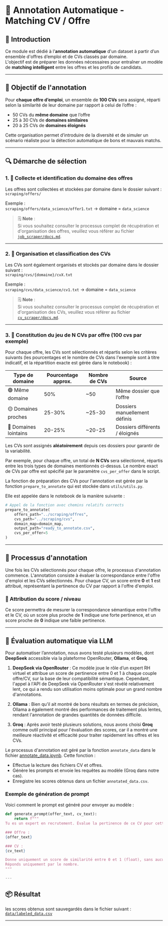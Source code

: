 # 🧠 Annotation Automatique - Matching CV / Offre

## 📝 Introduction

Ce module est dédié à l'**annotation automatique** d'un dataset à partir d’un ensemble d'offres d’emploi et de CVs classés par domaine.  
L'objectif est de préparer les données nécessaires pour entraîner un modèle de **matching intelligent** entre les offres et les profils de candidats.

---

## 🎯 Objectif de l'annotation

Pour **chaque offre d’emploi**, un ensemble de **100 CVs** sera assigné, réparti selon la similarité de leur domaine par rapport à celui de l’offre :

- 50 CVs du **même domaine** que l’offre
- 25 à 30 CVs de **domaines similaires**
- 20 à 25 CVs de **domaines éloignés**

Cette organisation permet d’introduire de la diversité et de simuler un scénario réaliste pour la détection automatique de bons et mauvais matchs.

---

## 🔍 Démarche de sélection


### 1. 🔎 Collecte et identification du domaine des offres

Les offres sont collectées et stockées par domaine dans le dossier suivant :  
`scraping/offers/`

Exemple :  
`scraping/offers/data_science/offer1.txt` → domaine = `data_science`

> 🗒️ **Note** :  
> Si vous souhaitez consulter le processus complet de récupération et d'organisation des offres, veuillez vous référer au fichier [`job_scraper/docs.md`](job_scraper/docs.md).

---

### 2. 📁 Organisation et classification des CVs

Les CVs sont également organisés et stockés par domaine dans le dossier suivant :  
`scraping/cvs/{domaine}/cvX.txt`

Exemple :  
`scraping/cvs/data_science/cv1.txt` → domaine = `data_science`

> 🗒️ **Note** :  
> Si vous souhaitez consulter le processus complet de récupération et d'organisation des CVs, veuillez vous référer au fichier [`cv_scraper/docs.md`](cv_scraper/docs.md).

---


### 3. 🎯 Constitution du jeu de N CVs par offre (100 cvs par exemple)
Pour chaque offre, les CVs sont sélectionnés et répartis selon les critères suivants (les pourcentages et le nombre de CVs dans l'exemple sont à titre indicatif, et la répartition exacte est gérée dans le notebook) :

| Type de domaine     | Pourcentage approx. | Nombre de CVs | Source                              |
|---------------------|----------------------|----------------|--------------------------------------|
| 🟢 Même domaine     | 50%                  | ~50            | Même dossier que l’offre             |
| 🟡 Domaines proches | 25-30%               | ~25-30         | Dossiers manuellement définis        |
| 🔴 Domaines lointains| 20-25%              | ~20-25         | Dossiers différents / éloignés       |

Les CVs sont assignés **aléatoirement** depuis ces dossiers pour garantir de la variabilité.

Par exemple, pour chaque offre, un total de **N CVs** sera sélectionné, répartis entre les trois types de domaines mentionnés ci-dessus. Le nombre exact de CVs par offre est spécifié par le paramètre `cvs_per_offer` dans le script.

La fonction de préparation des CVs pour l'annotation est gérée par la fonction `prepare_to_annotate` qui est stockée dans `utils/utils.py`. 

Elle est appelée dans le notebook de la manière suivante :

```python
# Appel de la fonction avec chemins relatifs corrects
prepare_to_annotate(
    offers_path="../scraping/offres",
    cvs_path="../scraping/cvs",
    domain_map=domain_map,
    output_path="ready_to_annotate.csv",
    cvs_per_offer=5
)
```
---
## 📝 Processus d'annotation

Une fois les CVs sélectionnés pour chaque offre, le processus d'annotation commence. L'annotation consiste à évaluer la correspondance entre l'offre d'emploi et les CVs sélectionnés. Pour chaque CV, un score entre **0** et **1** est attribué, représentant la pertinence du CV par rapport à l'offre d'emploi.

### 🎯 Attribution du score / niveau

Ce score permettra de mesurer la correspondance sémantique entre l'offre et le CV, où un score plus proche de **1** indique une forte pertinence, et un score proche de **0** indique une faible pertinence.



---
## 🤖 Évaluation automatique via LLM

Pour automatiser l’annotation, nous avons testé plusieurs modèles, dont **DeepSeek** accessible via la plateforme OpenRouter, **Ollama**, et **Groq**.

1. **DeepSeek via OpenRouter** : Ce modèle joue le rôle d’un expert RH virtuel et attribue un score de pertinence entre 0 et 1 à chaque couple offre/CV, sur la base de leur compatibilité sémantique. Cependant, l'appel à l'API de DeepSeek via OpenRouter s'est révélé relativement lent, ce qui a rendu son utilisation moins optimale pour un grand nombre d'annotations.

2. **Ollama** : Bien qu’il ait montré de bons résultats en termes de précision, Ollama a également montré des performances de traitement plus lentes, rendant l'annotation de grandes quantités de données difficile.

3. **Groq** : Après avoir testé plusieurs solutions, nous avons choisi **Groq** comme outil principal pour l'évaluation des scores, car il a montré une meilleure réactivité et efficacité pour traiter rapidement les offres et les CVs.

Le processus d'annotation est géré par la fonction `annotate_data` dans le fichier [annotate_data.ipynb](annotate_data.ipynb). Cette fonction :

- Effectue la lecture des fichiers CV et offres.
- Génère les prompts et envoie les requêtes au modèle (Groq dans notre cas).
- Enregistre les scores obtenus dans un fichier `annotated_data.csv`.

### Exemple de génération de prompt

Voici comment le prompt est généré pour envoyer au modèle :

```python
def generate_prompt(offer_text, cv_text):
    return f"""
Tu es un expert en recrutement. Évalue la pertinence de ce CV pour cette offre d’emploi.

### Offre :
{offer_text}

### CV :
{cv_text}

Donne uniquement un score de similarité entre 0 et 1 (float), sans aucune explication ni commentaire.
Réponds uniquement par le nombre.
"""

---

```



## 📦 Résultat

les scores obtenus sont sauvegardés dans le fichier suivant :
[`data/labeled_data.csv`](../data/labeled_data.csv)

---